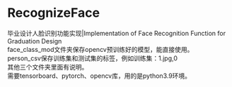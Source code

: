 # RecognizeFace
毕业设计人脸识别功能实现|Implementation of Face Recognition Function for Graduation Design  
face_class_mod文件夹保存opencv预训练好的模型，能直接使用。  
person_csv保存训练集和测试集的标签，例如训练集：1.jpg,0  
其他三个文件夹里面有说明。  
需要tensorboard、pytorch、opencv库，用的是python3.9环境。  
